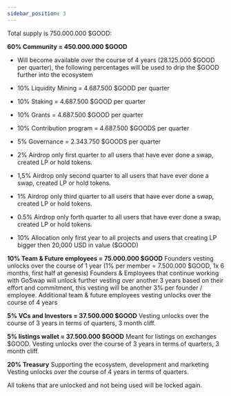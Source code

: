```yaml
---
sidebar_position: 3
---
```


Total supply is 750.000.000 $GOOD:

**60% Community = 450.000.000 $GOOD**
- Will become available over the course of 4 years (28.125.000 $GOOD per quarter), the following percentages will be used to drip the $GOOD further into the ecosystem
-   10% Liquidity Mining = 4.687.500 $GOOD per quarter
-   10% Staking = 4.687.500 $GOOD per quarter
-   10% Grants = 4.687.500 $GOOD per quarter
-   10% Contribution program = 4.687.500 $GOODS per quarter
-   5% Governance = 2.343.750 $GOODS per quarter

-   2% Airdrop only first quarter to all users that have ever done a swap, created LP or hold tokens.
-   1,5% Airdrop only second quarter to all users that have ever done a swap, created LP or hold tokens.
-   1% Airdrop only third quarter to all users that have ever done a swap, created LP or hold tokens.
-   0.5% Airdrop only forth quarter to all users that have ever done a swap, created LP or hold tokens.
-   10% Allocation only first year to all projects and users that creating LP bigger then 20,000 USD in value ($GOOD)

**10% Team & Future employees =  75.000.000 $GOOD**
Founders vesting unlocks over the course of 1 year (1% per member = 7.500.000 $GOOD, 1x 6 months, first half at genesis)
Founders & Employees that continue working with GoSwap will unlock further vesting over another 3 years based on their effort and commitment, this vesting will be another 3% per founder / employee.
Additional team & future employees vesting unlocks over the course of 4 years

**5% VCs and Investors = 37.500.000 $GOOD**
Vesting unlocks over the course of 3 years in terms of quarters, 3 month cliff.

**5% listings wallet = 37.500.000 $GOOD**
Meant for listings on exchanges $GOOD. Vesting unlocks over the course of 3 years in terms of quarters, 3 month cliff.

**20%  Treasury**
Supporting the ecosystem, development and marketing
Vesting unlocks over the course of 4 years in terms of quarters.

All tokens that are unlocked and not being used will be locked again.

